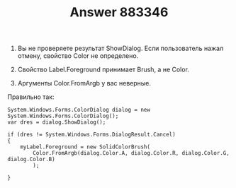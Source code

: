 ﻿---
title: "Answer 883346"
se.owner.user_id: 240512
se.owner.display_name: "MSDN.WhiteKnight"
se.owner.link: "https://ru.stackoverflow.com/users/240512/msdn-whiteknight"
se.answer_id: 883346
se.question_id: 883265
se.post_type: answer
se.score: 2
se.is_accepted: True
---
<ol>
<li><p>Вы не проверяете результат ShowDialog. Если пользователь нажал отмену, свойство Color не определено.</p></li>
<li><p>Свойство Label.Foreground принимает Brush, а не Color.</p></li>
<li><p>Аргументы Color.FromArgb у вас неверные.</p></li>
</ol>

<p>Правильно так:</p>

<pre><code>System.Windows.Forms.ColorDialog dialog = new System.Windows.Forms.ColorDialog();
var dres = dialog.ShowDialog();

if (dres != System.Windows.Forms.DialogResult.Cancel)
{
    myLabel.Foreground = new SolidColorBrush(
        Color.FromArgb(dialog.Color.A, dialog.Color.R, dialog.Color.G, dialog.Color.B)
        );

}
</code></pre>
